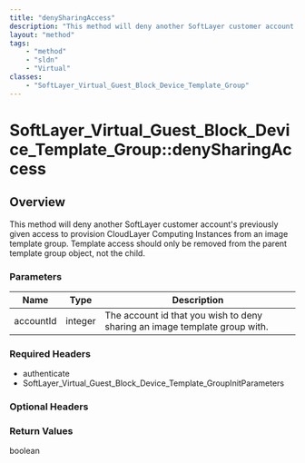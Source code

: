```yaml
---
title: "denySharingAccess"
description: "This method will deny another SoftLayer customer account's previously given access to provision CloudLayer Computing Ins... "
layout: "method"
tags:
    - "method"
    - "sldn"
    - "Virtual"
classes:
    - "SoftLayer_Virtual_Guest_Block_Device_Template_Group"
---
```

# SoftLayer_Virtual_Guest_Block_Device_Template_Group::denySharingAccess
## Overview 
This method will deny another SoftLayer customer account's previously given access to provision CloudLayer Computing Instances from an image template group. Template access should only be removed from the parent template group object, not the child. 

### Parameters 
|Name | Type | Description |
| --- | --- | --- |
|accountId| integer| The account id that you wish to deny sharing an image template group with.|


### Required Headers
* authenticate
* SoftLayer_Virtual_Guest_Block_Device_Template_GroupInitParameters

### Optional Headers

### Return Values
boolean
